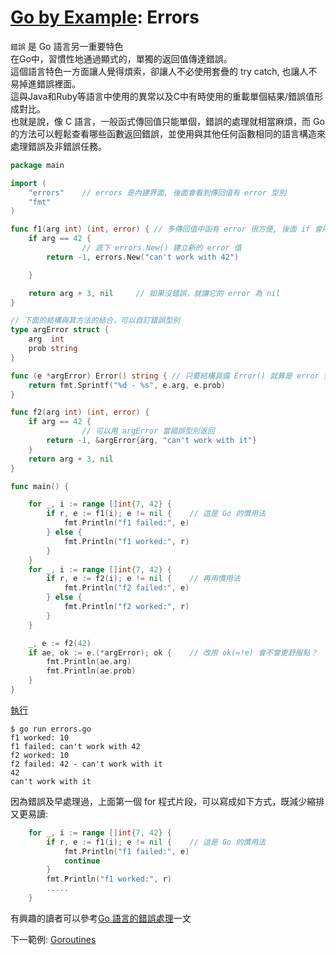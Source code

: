 # [Go by Example](../gobyexample.md): Errors

`錯誤` 是 Go 語言另一重要特色  
在Go中，習慣性地通過顯式的，單獨的返回值傳達錯誤。  
這個語言特色一方面讓人覺得煩索，卻讓人不必使用套疊的 try catch, 也讓人不易掉進錯誤裡面。  
這與Java和Ruby等語言中使用的異常以及C中有時使用的重載單個結果/錯誤值形成對比。  
也就是說，像 C 語言，一般函式傳回值只能單個，錯誤的處理就相當麻煩，而 Go的方法可以輕鬆查看哪些函數返回錯誤，並使用與其他任何函數相同的語言構造來處理錯誤及非錯誤任務。

``` go
package main

import (
    "errors"	// errors 是內建界面, 後面會看到傳回值有 error 型別
    "fmt"
)

func f1(arg int) (int, error) { // 多傳回值中函有 error 很方便, 後面 if 會用到
    if arg == 42 {
				// 底下 errors.New() 建立新的 error 值
        return -1, errors.New("can't work with 42")

    }

    return arg + 3, nil		// 如果沒錯誤，就讓它的 error 為 nil
}

// 下面的結構與其方法的結合，可以自訂錯誤型別
type argError struct {
    arg  int
    prob string
}

func (e *argError) Error() string { // 只要結構具備 Error() 就算是 error 型別
    return fmt.Sprintf("%d - %s", e.arg, e.prob)
}

func f2(arg int) (int, error) {
    if arg == 42 {
				// 可以用 argError 當錯誤型別返回
        return -1, &argError{arg, "can't work with it"}
    }
    return arg + 3, nil
}

func main() {

    for _, i := range []int{7, 42} {
        if r, e := f1(i); e != nil {	// 這是 Go 的慣用法
            fmt.Println("f1 failed:", e)
        } else {
            fmt.Println("f1 worked:", r)
        }
    }
    for _, i := range []int{7, 42} {
        if r, e := f2(i); e != nil {	// 再用慣用法
            fmt.Println("f2 failed:", e)
        } else {
            fmt.Println("f2 worked:", r)
        }
    }

    _, e := f2(42)
    if ae, ok := e.(*argError); ok {	// 改用 ok(=!e) 會不會更舒服點？
        fmt.Println(ae.arg)
        fmt.Println(ae.prob)
    }
}
```
[執行](http://play.golang.org/p/NiJOpCPO3L0)

``` shell
$ go run errors.go
f1 worked: 10
f1 failed: can't work with 42
f2 worked: 10
f2 failed: 42 - can't work with it
42
can't work with it
```

因為錯誤及早處理過，上面第一個 for 程式片段，可以寫成如下方式，既減少縮排又更易讀:    

``` go  
    for _, i := range []int{7, 42} {
        if r, e := f1(i); e != nil {	// 這是 Go 的慣用法
            fmt.Println("f1 failed:", e)
            continue
        }
        fmt.Println("f1 worked:", r)
        .....
    }
```

有興趣的讀者可以參考[Go 語言的錯誤處理](#https://blog.golang.org/error-handling-and-go)一文  

下一範例: [Goroutines](goroutines.md)
